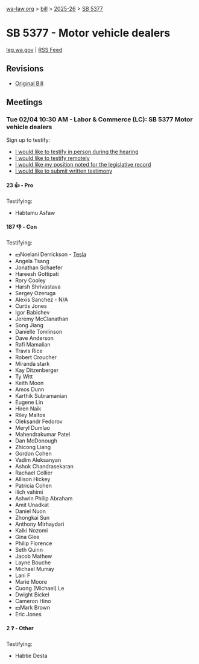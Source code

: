 [wa-law.org](/) > [bill](/bill/) > [2025-26](/bill/2025-26/) > [SB 5377](/bill/2025-26/sb/5377/)

# SB 5377 - Motor vehicle dealers
[leg.wa.gov](https://app.leg.wa.gov/billsummary?BillNumber=5377&Year=2025&Initiative=false) | [RSS Feed](./rss.xml)

## Revisions
* [Original Bill](1/)

## Meetings
### Tue 02/04 10:30 AM - Labor & Commerce (LC): SB 5377 Motor vehicle dealers
Sign up to testify:
* [I would like to testify in person during the hearing](https://app.leg.wa.gov/csi/Testifier/Add?chamber=House&mId=32666&aId=162810&caId=25282&tId=1)
* [I would like to testify remotely](https://app.leg.wa.gov/csi/Testifier/Add?chamber=House&mId=32666&aId=162810&caId=25282&tId=2)
* [I would like my position noted for the legislative record](https://app.leg.wa.gov/csi/Testifier/Add?chamber=House&mId=32666&aId=162810&caId=25282&tId=3)
* [I would like to submit written testimony](https://app.leg.wa.gov/csi/Testifier/Add?chamber=House&mId=32666&aId=162810&caId=25282&tId=4)

#### 23 👍 - Pro
Testifying:
* Habtamu Asfaw

#### 187 👎 - Con
Testifying:
* 💵Noelani Derrickson - [Tesla](/org/tesla/)
* Angela Tsang
* Jonathan Schaefer
* Hareesh Gottipati
* Rory Cooley
* Harsh Shrivastava
* Sergey Ozeruga
* Alexis Sanchez - N/A
* Curtis Jones
* Igor Babichev
* Jeremy McClanathan
* Song Jiang
* Danielle Tomlinson
* Dave Anderson
* Rafi Mamalian
* Travis Rice
* Robert Croucher
* Miranda stark
* Kay Ditzenberger
* Ty Witt
* Keith Moon
* Amos Dunn
* Karthik Subramanian
* Eugene Lin
* Hiren Naik
* Riley Maltos
* Oleksandr Fedorov
* Meryl Dumlao
* Mahendrakumar Patel
* Dan McDonough
* Zhicong Liang
* Gordon Cohen
* Vadim Aleksanyan
* Ashok Chandrasekaran
* Rachael Collier
* Allison Hickey
* Patricia Cohen
* ilich vahimi
* Ashwin Philip Abraham
* Amit Unadkat
* Daniel Nuon
* Zhongkai Sun
* Anthony Mirhaydari
* Kalki Nozomi
* Gina Glee
* Philip Florence
* Seth Quinn
* Jacob Mathew
* Layne Bouche
* Michael Murray
* Lani F
* Marie Moore
* Cuong (Michael) Le
* Dwight Bickel
* Cameron Hino
* 💵Mark Brown
* Eric Jones

#### 2 ❓ - Other
Testifying:
* Habtie Desta
